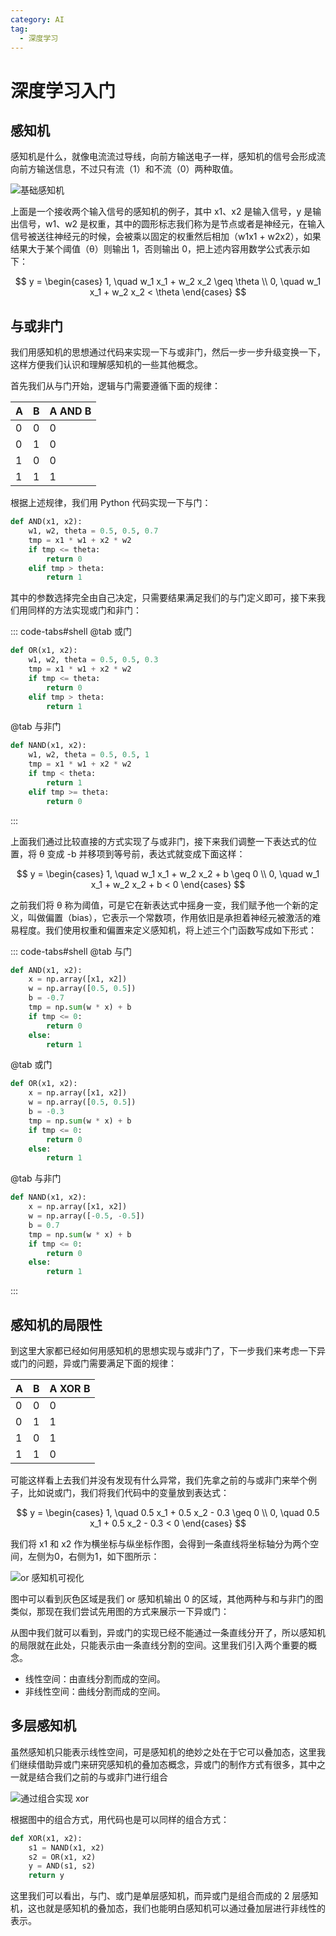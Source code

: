 ```yaml
---
category: AI
tag: 
  - 深度学习
---
```


# 深度学习入门

## 感知机

感知机是什么，就像电流流过导线，向前方输送电子一样，感知机的信号会形成流向前方输送信息，不过只有流（1）和不流（0）两种取值。

![基础感知机](/assets/images/ai/deep-learning/readme/基础感知机.png "基础感知机")

上面是一个接收两个输入信号的感知机的例子，其中 x1、x2 是输入信号，y 是输出信号，w1、w2
是权重，其中的圆形标志我们称为是节点或者是神经元，在输入信号被送往神经元的时候，会被乘以固定的权重然后相加（w1x1 +
w2x2），如果结果大于某个阈值（θ）则输出 1，否则输出 0，把上述内容用数学公式表示如下：

$$
y = \begin{cases}
1, \quad w_1 x_1 + w_2 x_2 \geq \theta \\
0, \quad w_1 x_1 + w_2 x_2 < \theta
\end{cases}
$$

## 与或非门

我们用感知机的思想通过代码来实现一下与或非门，然后一步一步升级变换一下，这样方便我们认识和理解感知机的一些其他概念。

首先我们从与门开始，逻辑与门需要遵循下面的规律：

| A | B | A AND B |
|---|---|---------|
| 0 | 0 | 0       |
| 0 | 1 | 0       |
| 1 | 0 | 0       |
| 1 | 1 | 1       |

根据上述规律，我们用 Python 代码实现一下与门：

```python
def AND(x1, x2):
    w1, w2, theta = 0.5, 0.5, 0.7
    tmp = x1 * w1 + x2 * w2
    if tmp <= theta:
        return 0
    elif tmp > theta:
        return 1
```

其中的参数选择完全由自己决定，只需要结果满足我们的与门定义即可，接下来我们用同样的方法实现或门和非门：

::: code-tabs#shell
@tab 或门

```python
def OR(x1, x2):
    w1, w2, theta = 0.5, 0.5, 0.3
    tmp = x1 * w1 + x2 * w2
    if tmp <= theta:
        return 0
    elif tmp > theta:
        return 1
```

@tab 与非门

```python
def NAND(x1, x2):
    w1, w2, theta = 0.5, 0.5, 1
    tmp = x1 * w1 + x2 * w2
    if tmp < theta:
        return 1
    elif tmp >= theta:
        return 0
```

:::

上面我们通过比较直接的方式实现了与或非门，接下来我们调整一下表达式的位置，将 θ 变成 -b 并移项到等号前，表达式就变成下面这样：

$$
y = \begin{cases}
1, \quad w_1 x_1 + w_2 x_2 + b \geq 0 \\
0, \quad w_1 x_1 + w_2 x_2 + b < 0
\end{cases}
$$

之前我们将 θ 称为阈值，可是它在新表达式中摇身一变，我们赋予他一个新的定义，叫做偏置（bias），它表示一个常数项，作用依旧是承担着神经元被激活的难易程度。我们使用权重和偏置来定义感知机，将上述三个门函数写成如下形式：

::: code-tabs#shell
@tab 与门

```python
def AND(x1, x2):
    x = np.array([x1, x2])
    w = np.array([0.5, 0.5])
    b = -0.7
    tmp = np.sum(w * x) + b
    if tmp <= 0:
        return 0
    else:
        return 1
```

@tab 或门

```python
def OR(x1, x2):
    x = np.array([x1, x2])
    w = np.array([0.5, 0.5])
    b = -0.3
    tmp = np.sum(w * x) + b
    if tmp <= 0:
        return 0
    else:
        return 1
```

@tab 与非门

```python
def NAND(x1, x2):
    x = np.array([x1, x2])
    w = np.array([-0.5, -0.5])
    b = 0.7
    tmp = np.sum(w * x) + b
    if tmp <= 0:
        return 0
    else:
        return 1
```

:::

## 感知机的局限性

到这里大家都已经如何用感知机的思想实现与或非门了，下一步我们来考虑一下异或门的问题，异或门需要满足下面的规律：

| A | B | A XOR B |
|---|---|---------|
| 0 | 0 | 0       |
| 0 | 1 | 1       |
| 1 | 0 | 1       |
| 1 | 1 | 0       |

可能这样看上去我们并没有发现有什么异常，我们先拿之前的与或非门来举个例子，比如说或门，我们将我们代码中的变量放到表达式：

$$
y = \begin{cases}
1, \quad 0.5 x_1 + 0.5 x_2 - 0.3 \geq 0 \\
0, \quad 0.5 x_1 + 0.5 x_2 - 0.3 < 0
\end{cases}
$$

我们将 x1 和 x2 作为横坐标与纵坐标作图，会得到一条直线将坐标轴分为两个空间，左侧为0，右侧为1，如下图所示：

![or 感知机可视化](/assets/images/ai/deep-learning/readme/or.png "or 感知机可视化")

图中可以看到灰色区域是我们 or 感知机输出 0 的区域，其他两种与和与非门的图类似，那现在我们尝试先用图的方式来展示一下异或门：

[//]: # (不好画，等有空画一下)

从图中我们就可以看到，异或门的实现已经不能通过一条直线分开了，所以感知机的局限就在此处，只能表示由一条直线分割的空间。这里我们引入两个重要的概念。
- 线性空间：由直线分割而成的空间。
- 非线性空间：曲线分割而成的空间。

## 多层感知机
虽然感知机只能表示线性空间，可是感知机的绝妙之处在于它可以叠加态，这里我们继续借助异或门来研究感知机的叠加态概念，异或门的制作方式有很多，其中之一就是结合我们之前的与或非门进行组合

![通过组合实现 xor](/assets/images/ai/deep-learning/readme/xor.png "通过组合实现 xor")

根据图中的组合方式，用代码也是可以同样的组合方式：

```python
def XOR(x1, x2):
    s1 = NAND(x1, x2)
    s2 = OR(x1, x2)
    y = AND(s1, s2)
    return y
```

这里我们可以看出，与门、或门是单层感知机，而异或门是组合而成的 2 层感知机，这也就是感知机的叠加态，我们也能明白感知机可以通过叠加层进行非线性的表示。
